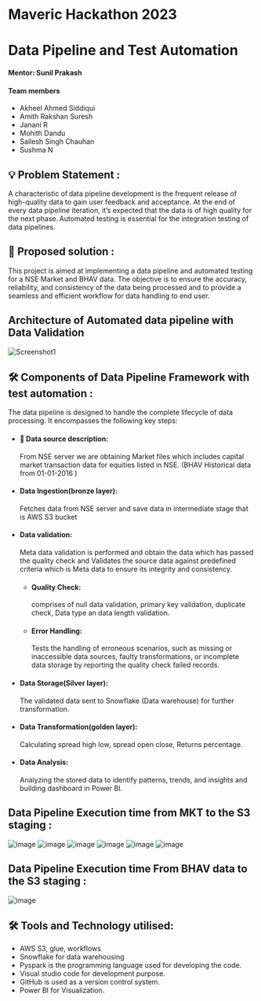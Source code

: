 # Maveric Hackathon 2023

# Data Pipeline and Test Automation 

#### Mentor: Sunil Prakash 

#### Team members 
  * Akheel Ahmed Siddiqui 
  * Amith Rakshan Suresh 
  * Janani R 
  * Mohith Dandu 
  * Sailesh Singh Chauhan 
  * Sushma N

## 💡 Problem Statement :
A characteristic of data pipeline development is the frequent release of high-quality data to gain user feedback and acceptance. At the end of every data pipeline iteration, it’s expected that the data is of high quality for the next phase. Automated testing is essential for the integration testing of data pipelines.

## 📝 Proposed solution :
This project is aimed at implementing a data pipeline and automated testing for a NSE Market and BHAV data. The objective is to ensure the accuracy, reliability, and consistency of the data being processed and to provide a seamless and efficient workflow for data handling to end user. 

## Architecture of Automated data pipeline with Data Validation
![Screenshot1](https://github.com/saileshchauhan/Hackathon2023/blob/master/Hackathon_DataPipeline-Final-2.png)


## 🛠 Components of Data Pipeline Framework with test automation :

The data pipeline is designed to handle the complete lifecycle of data processing. It encompasses the following key steps: 
* #### 📝 Data source description:
  From NSE server we are obtaining Market files which includes capital market transaction data for equities listed in NSE. (BHAV Historical data from 01-01-2016 ) 
* #### Data Ingestion(bronze layer):
   Fetches data from NSE server and save data in intermediate stage that is AWS S3 bucket 
* #### Data validation:
  Meta data validation is performed and obtain the data which has passed the quality check and Validates the source data against predefined criteria which is Meta data to ensure its integrity and consistency. 
  * #### Quality Check:
    comprises of null data validation, primary key validation, duplicate check, Data type an data length validation.
  * #### Error Handling:
    Tests the handling of erroneous scenarios, such as missing or inaccessible data sources, faulty transformations, or incomplete data storage by reporting the quality check failed records.
* #### Data Storage(Silver layer):
    The validated data sent to Snowflake (Data warehouse) for further transformation.
* #### Data Transformation(golden layer):
    Calculating spread high low, spread open close, Returns percentage.
* #### Data Analysis:
    Analyzing the stored data to identify patterns, trends, and insights and building dashboard in Power BI.

## Data Pipeline Execution time from MKT to the S3 staging :
![image](https://github.com/saileshchauhan/Hackathon2023/assets/76868785/94fed1f0-b7ab-4585-be89-a3491e259a94)
![image](https://github.com/saileshchauhan/Hackathon2023/assets/76868785/5439c097-dca5-424d-916c-a7344008a7dc)
![image](https://github.com/saileshchauhan/Hackathon2023/assets/76868785/b33aaaad-90d9-45aa-9a50-387932aa4529)
![image](https://github.com/saileshchauhan/Hackathon2023/assets/76868785/7ae1460a-54b2-45b3-a035-06569631f9d1)
![image](https://github.com/saileshchauhan/Hackathon2023/assets/76868785/5612df37-a484-4ea8-b627-790f32f1554a)
![image](https://github.com/saileshchauhan/Hackathon2023/assets/76868785/5097f393-d79a-4d88-9c42-604081175678)




## Data Pipeline Execution time From BHAV data to the S3 staging :
![image](https://github.com/saileshchauhan/Hackathon2023/assets/76868785/196762c3-eacd-4881-957c-cebfa3083f34)

## 🛠 Tools and Technology utilised: 
* AWS S3, glue, workflows
* Snowflake for data warehousing 
* Pyspark is the programming language used for developing the code. 
* Visual studio code for development purpose. 
* GitHub is used as a version control system.
* Power BI for Visualization.


